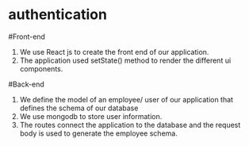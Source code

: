 # authentication


#Front-end

1. We use React js to create the front end of our application.
2. The application used setState() method to render the different ui components.

#Back-end

1. We define the model of an employee/ user of our application that defines the schema of our database
2. We use mongodb to store user information.
3. The routes connect the application to the database and the request body is used to generate the employee schema.
